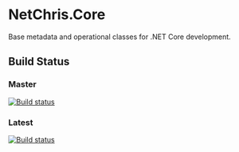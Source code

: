 # NetChris.Core

Base metadata and operational classes for .NET Core development.

## Build Status

### Master

[![Build status](https://ci.appveyor.com/api/projects/status/ck8dxiwsrw3ks379/branch/master?svg=true)](https://ci.appveyor.com/project/NetChris/netchris-core/branch/master)

### Latest

[![Build status](https://ci.appveyor.com/api/projects/status/ck8dxiwsrw3ks379?svg=true)](https://ci.appveyor.com/project/NetChris/netchris-core)
